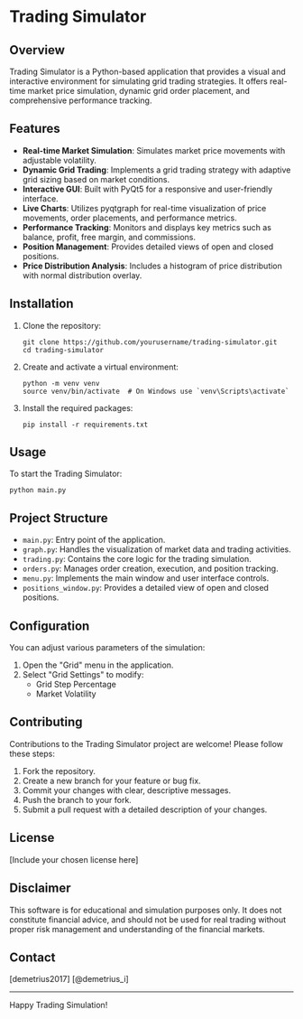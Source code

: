 # Trading Simulator

## Overview

Trading Simulator is a Python-based application that provides a visual and interactive environment for simulating grid trading strategies. It offers real-time market price simulation, dynamic grid order placement, and comprehensive performance tracking.

## Features

- **Real-time Market Simulation**: Simulates market price movements with adjustable volatility.
- **Dynamic Grid Trading**: Implements a grid trading strategy with adaptive grid sizing based on market conditions.
- **Interactive GUI**: Built with PyQt5 for a responsive and user-friendly interface.
- **Live Charts**: Utilizes pyqtgraph for real-time visualization of price movements, order placements, and performance metrics.
- **Performance Tracking**: Monitors and displays key metrics such as balance, profit, free margin, and commissions.
- **Position Management**: Provides detailed views of open and closed positions.
- **Price Distribution Analysis**: Includes a histogram of price distribution with normal distribution overlay.

## Installation

1. Clone the repository:
   ```
   git clone https://github.com/yourusername/trading-simulator.git
   cd trading-simulator
   ```

2. Create and activate a virtual environment:
   ```
   python -m venv venv
   source venv/bin/activate  # On Windows use `venv\Scripts\activate`
   ```

3. Install the required packages:
   ```
   pip install -r requirements.txt
   ```

## Usage

To start the Trading Simulator:

```
python main.py
```

## Project Structure

- `main.py`: Entry point of the application.
- `graph.py`: Handles the visualization of market data and trading activities.
- `trading.py`: Contains the core logic for the trading simulation.
- `orders.py`: Manages order creation, execution, and position tracking.
- `menu.py`: Implements the main window and user interface controls.
- `positions_window.py`: Provides a detailed view of open and closed positions.

## Configuration

You can adjust various parameters of the simulation:

1. Open the "Grid" menu in the application.
2. Select "Grid Settings" to modify:
   - Grid Step Percentage
   - Market Volatility

## Contributing

Contributions to the Trading Simulator project are welcome! Please follow these steps:

1. Fork the repository.
2. Create a new branch for your feature or bug fix.
3. Commit your changes with clear, descriptive messages.
4. Push the branch to your fork.
5. Submit a pull request with a detailed description of your changes.

## License

[Include your chosen license here]

## Disclaimer

This software is for educational and simulation purposes only. It does not constitute financial advice, and should not be used for real trading without proper risk management and understanding of the financial markets.

## Contact

[demetrius2017]
[@demetrius_i]

---

Happy Trading Simulation!